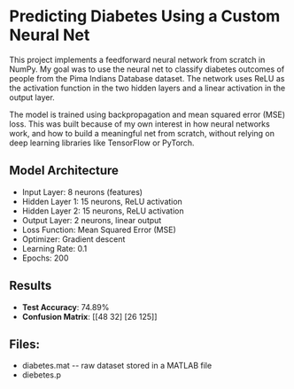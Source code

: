 # Predicting Diabetes Using a Custom Neural Net

This project implements a feedforward neural network from scratch in NumPy. My goal was to use the neural net to classify diabetes outcomes of people from the Pima Indians Database dataset. The network uses ReLU as the activation function in the two hidden layers and a linear activation in the output layer. 

The model is trained using backpropagation and mean squared error (MSE) loss. This was built because of my own interest in how neural networks work, and how to build a meaningful net from scratch, without relying on deep learning libraries like TensorFlow or PyTorch.


## Model Architecture

- Input Layer: 8 neurons (features)
- Hidden Layer 1: 15 neurons, ReLU activation
- Hidden Layer 2: 15 neurons, ReLU activation
- Output Layer: 2 neurons, linear output
- Loss Function: Mean Squared Error (MSE)
- Optimizer: Gradient descent
- Learning Rate: 0.1
- Epochs: 200

## Results

- **Test Accuracy**: 74.89%
- **Confusion Matrix**:
  [[48 32]
   [26 125]] 

## Files: 
- diabetes.mat -- raw dataset stored in a MATLAB file
- diebetes.p

